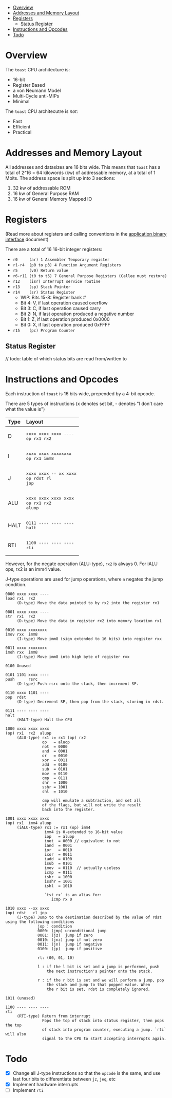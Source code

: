 - [Overview](#overview)
- [Addresses and Memory Layout](#addresses-and-memory-layout)
- [Registers](#registers)
  - [Status Register](#status-register)
- [Instructions and Opcodes](#instructions-and-opcodes)
- [Todo](#todo)

# Overview

The `toast` CPU architecture is:

* 16-bit
* Register Based
* a von Neumann Model
* Multi-Cycle anti-MIPs
* Minimal

The `toast` CPU architecutre is *not*:
 
* Fast
* Efficient
* Practical


# Addresses and Memory Layout

All addresses and datasizes are 16 bits wide. This means that `toast` has a total of 2^16 = 64 kilowords (kw) of addressable memory, at a total of 1 Mbits. The address space is split up into 3 sections:

1. 32 kw of addressable ROM
2. 16 kw of General Purpose RAM
3. 16 kw of General Memory Mapped IO

# Registers

(Read more about registers and calling conventions in the [application binary interface](abi.md) document)

There are a total of 16 16-bit integer registers:

* `r0     (ar) 1 Assembler Temporary register`
* `r1-r4  (p0 to p3) 4 Function Argument Registers`
* `r5     (v0) Return value` 
* `r6-r11 (t0 to t5) 7 General Purpose Registers (Callee must restore)`
* `r12    (isr) Interrupt service routine`
* `r13    (sp) Stack Pointer`
* `r14    (sr) Status Register`
   * WIP: Bits 15-8: Register bank #
   * Bit 4: V, if last operation caused overflow
   * Bit 3: C, if last operation caused carry
   * Bit 2: N, if last operation produced a negative number
   * Bit 1: Z, if last operation produced 0x0000
   * Bit 0: X, if last operation produced 0xFFFF
* `r15    (pc) Program Counter`

## Status Register

// todo: table of which status bits are read from/written to 

# Instructions and Opcodes

Each instruction of `toast` is 16 bits wide, prepended by a 4-bit opcode.

There are 5 types of instructions (x denotes set bit, - denotes "I don't care what the value is")

| Type | Layout                                                 |
| :--- | :----------------------------------------------------- |
| D    | <pre>xxxx xxxx xxxx ----<br>op   rx1  rx2       </pre> |
| I    | <pre>xxxx xxxx xxxxxxxx <br>op   rx1  imm8      </pre> |
| J    | <pre>xxxx xxxx -- xx xxxx<br>op   rdst    rl jop</pre> |
| ALU  | <pre>xxxx xxxx xxxx xxxx<br>op   rx1  rx2  aluop</pre> |
| HALT | <pre>0111 ---- ---- ----<br>halt                </pre> |
| RTI  | <pre>1100 ---- ---- ----<br>rti                 </pre> |

However, for the negate operation (ALU-type), `rx2` is always 0. 
For iALU ops, rx2 is an imm4 value.

J-type operations are used for jump operations, where `n` negates the jump condition.

```
0000 xxxx xxxx ----
load rx1  rx2
     (D-type) Move the data pointed to by rx2 into the register rx1

0001 xxxx xxxx ----
str  rx1  rx2
     (D-type) Move the data in register rx2 into memory location rx1

0010 xxxx xxxxxxxx
imov rxx  imm8
     (I-type) Move imm8 (sign extended to 16 bits) into register rxx

0011 xxxx xxxxxxxx
imoh rxx  imm8
     (I-type) Move imm8 into high byte of register rxx

0100 Unused

0101 1101 xxxx ----
push      rsrc
     (D-type) Push rsrc onto the stack, then increment SP.

0110 xxxx 1101 ----
pop  rdst
     (D-type) Decrement SP, then pop from the stack, storing in rdst.

0111 ---- ---- ----
halt
     (HALT-type) Halt the CPU

1000 xxxx xxxx xxxx
(op) rx1  rx2  aluop
     (ALU-type) rx1 := rx1 (op) rx2
                op   = aluop
                not  = 0000
                and  = 0001
                or   = 0010
                xor  = 0011
                add  = 0100
                sub  = 0101
                mov  = 0110
                cmp  = 0111
                shr  = 1000
                sshr = 1001
                shl  = 1010

                cmp will emulate a subtraction, and set all 
                of the flags, but will not write the result 
                back into the register.

1001 xxxx xxxx xxxx
(op) rx1  imm4 aluop
     (iALU-type) rx1 := rx1 (op) imm4
                 imm4 is 0-extended to 16-bit value
                 iop   = aluop
                 inot  = 0000 // equivalent to not
                 iand  = 0001
                 ior   = 0010
                 ixor  = 0011
                 iadd  = 0100
                 isub  = 0101
                 imov  = 0110  // actually useless
                 icmp  = 0111
                 ishr  = 1000
                 isshr = 1001
                 ishl  = 1010

                 `tst rx` is an alias for:
                    icmp rx 0

1010 xxxx --xx xxxx
(op) rdst   rl jop
     (J-type) Jump to the destination described by the value of rdst using the following conditions 
              jop : condition
              0000: (jmp) unconditional jump
              0001: (jz)  jump if zero
              0010: (jnz) jump if not zero
              0011: (jn)  jump if negative
              0100: (jp)  jump if positive

              rl: (00, 01, 10) 

              l : if the l bit is set and a jump is performed, push 
                  the next instruction's pointer onto the stack.

              r : if the r bit is set and we will perform a jump, pop
                  the stack and jump to that popped value. When 
                  the r bit is set, rdst is completely ignored.

1011 (unused)

1100 ---- ---- ----
rti
     (RTI-type) Return from interrupt
                Pops the top of stack into status register, then pops the top
                of stack into program counter, executing a jump. `rti` will also
                signal to the CPU to start accepting interrupts again.
```

# Todo
- [x] Change all J-type instructions so that the `opcode` is the same, and use last four bits to differentiate between `jz`, `jeq`, etc
- [x] Implement hardware interrupts
- [ ] Implement `rti`